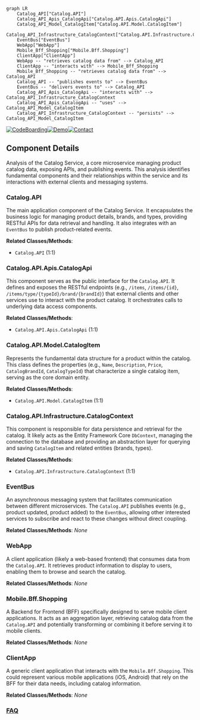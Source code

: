 ```mermaid
graph LR
    Catalog_API["Catalog.API"]
    Catalog_API_Apis_CatalogApi["Catalog.API.Apis.CatalogApi"]
    Catalog_API_Model_CatalogItem["Catalog.API.Model.CatalogItem"]
    Catalog_API_Infrastructure_CatalogContext["Catalog.API.Infrastructure.CatalogContext"]
    EventBus["EventBus"]
    WebApp["WebApp"]
    Mobile_Bff_Shopping["Mobile.Bff.Shopping"]
    ClientApp["ClientApp"]
    WebApp -- "retrieves catalog data from" --> Catalog_API
    ClientApp -- "interacts with" --> Mobile_Bff_Shopping
    Mobile_Bff_Shopping -- "retrieves catalog data from" --> Catalog_API
    Catalog_API -- "publishes events to" --> EventBus
    EventBus -- "delivers events to" --> Catalog_API
    Catalog_API_Apis_CatalogApi -- "interacts with" --> Catalog_API_Infrastructure_CatalogContext
    Catalog_API_Apis_CatalogApi -- "uses" --> Catalog_API_Model_CatalogItem
    Catalog_API_Infrastructure_CatalogContext -- "persists" --> Catalog_API_Model_CatalogItem
```
[![CodeBoarding](https://img.shields.io/badge/Generated%20by-CodeBoarding-9cf?style=flat-square)](https://github.com/CodeBoarding/GeneratedOnBoardings)[![Demo](https://img.shields.io/badge/Try%20our-Demo-blue?style=flat-square)](https://www.codeboarding.org/demo)[![Contact](https://img.shields.io/badge/Contact%20us%20-%20contact@codeboarding.org-lightgrey?style=flat-square)](mailto:contact@codeboarding.org)

## Component Details

Analysis of the Catalog Service, a core microservice managing product catalog data, exposing APIs, and publishing events. This analysis identifies fundamental components and their relationships within the service and its interactions with external clients and messaging systems.

### Catalog.API
The main application component of the Catalog Service. It encapsulates the business logic for managing product details, brands, and types, providing RESTful APIs for data retrieval and handling. It also integrates with an `EventBus` to publish product-related events.


**Related Classes/Methods**:

- `Catalog.API` (1:1)


### Catalog.API.Apis.CatalogApi
This component serves as the public interface for the `Catalog.API`. It defines and exposes the RESTful endpoints (e.g., `/items`, `/items/{id}`, `/items/type/{typeId}/brand/{brandId}`) that external clients and other services use to interact with the product catalog. It orchestrates calls to underlying data access components.


**Related Classes/Methods**:

- `Catalog.API.Apis.CatalogApi` (1:1)


### Catalog.API.Model.CatalogItem
Represents the fundamental data structure for a product within the catalog. This class defines the properties (e.g., `Name`, `Description`, `Price`, `CatalogBrandId`, `CatalogTypeId`) that characterize a single catalog item, serving as the core domain entity.


**Related Classes/Methods**:

- `Catalog.API.Model.CatalogItem` (1:1)


### Catalog.API.Infrastructure.CatalogContext
This component is responsible for data persistence and retrieval for the catalog. It likely acts as the Entity Framework Core `DbContext`, managing the connection to the database and providing an abstraction layer for querying and saving `CatalogItem` and related entities (brands, types).


**Related Classes/Methods**:

- `Catalog.API.Infrastructure.CatalogContext` (1:1)


### EventBus
An asynchronous messaging system that facilitates communication between different microservices. The `Catalog.API` publishes events (e.g., product updated, product added) to the `EventBus`, allowing other interested services to subscribe and react to these changes without direct coupling.


**Related Classes/Methods**: _None_

### WebApp
A client application (likely a web-based frontend) that consumes data from the `Catalog.API`. It retrieves product information to display to users, enabling them to browse and search the catalog.


**Related Classes/Methods**: _None_

### Mobile.Bff.Shopping
A Backend for Frontend (BFF) specifically designed to serve mobile client applications. It acts as an aggregation layer, retrieving catalog data from the `Catalog.API` and potentially transforming or combining it before serving it to mobile clients.


**Related Classes/Methods**: _None_

### ClientApp
A generic client application that interacts with the `Mobile.Bff.Shopping`. This could represent various mobile applications (iOS, Android) that rely on the BFF for their data needs, including catalog information.


**Related Classes/Methods**: _None_



### [FAQ](https://github.com/CodeBoarding/GeneratedOnBoardings/tree/main?tab=readme-ov-file#faq)